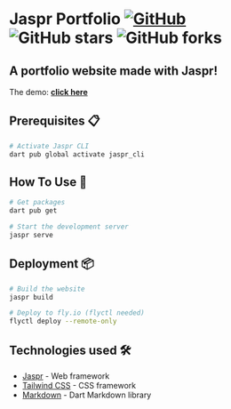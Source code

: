 # Jaspr Portfolio [![GitHub](https://img.shields.io/github/license/siesdart/jaspr-portfolio?color=blue)](https://github.com/siesdart/jaspr-portfolio/blob/master/LICENSE.md) ![GitHub stars](https://img.shields.io/github/stars/siesdart/jaspr-portfolio) ![GitHub forks](https://img.shields.io/github/forks/siesdart/jaspr-portfolio)

## A portfolio website made with Jaspr!

The demo: **[click here](https://siesdart.fly.dev/)**

## Prerequisites 📋

```bash
# Activate Jaspr CLI
dart pub global activate jaspr_cli
```

## How To Use 🔧

```bash
# Get packages
dart pub get

# Start the development server
jaspr serve
```

## Deployment 📦

```bash
# Build the website
jaspr build

# Deploy to fly.io (flyctl needed)
flyctl deploy --remote-only
```

## Technologies used 🛠️

- [Jaspr](https://github.com/schultek/jaspr) - Web framework
- [Tailwind CSS](https://tailwindcss.com/) - CSS framework
- [Markdown](https://pub.dev/packages/markdown) - Dart Markdown library
